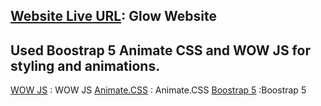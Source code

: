 ## [Website Live URL](https://waqargpgc.github.io/glow-website/): Glow Website


## Used Boostrap 5 Animate CSS and WOW JS for styling and animations.

[WOW JS](https://www.delac.io/WOW/) : WOW JS
[Animate.CSS](https://animate.style/) : Animate.CSS
[Boostrap 5](https://getbootstrap.com/docs/5.0/getting-started/introduction/) :Boostrap 5
